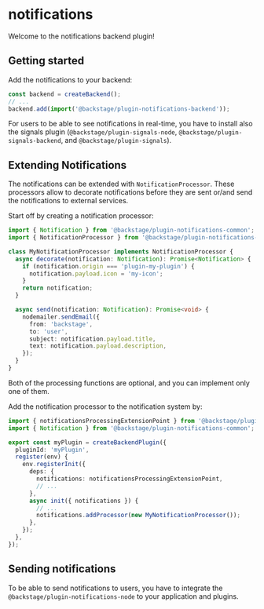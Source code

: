 # notifications

Welcome to the notifications backend plugin!

## Getting started

Add the notifications to your backend:

```ts
const backend = createBackend();
// ...
backend.add(import('@backstage/plugin-notifications-backend'));
```

For users to be able to see notifications in real-time, you have to install also
the signals plugin (`@backstage/plugin-signals-node`, `@backstage/plugin-signals-backend`, and
`@backstage/plugin-signals`).

## Extending Notifications

The notifications can be extended with `NotificationProcessor`. These processors allow to decorate notifications
before they are sent or/and send the notifications to external services.

Start off by creating a notification processor:

```ts
import { Notification } from '@backstage/plugin-notifications-common';
import { NotificationProcessor } from '@backstage/plugin-notifications-node';

class MyNotificationProcessor implements NotificationProcessor {
  async decorate(notification: Notification): Promise<Notification> {
    if (notification.origin === 'plugin-my-plugin') {
      notification.payload.icon = 'my-icon';
    }
    return notification;
  }

  async send(notification: Notification): Promise<void> {
    nodemailer.sendEmail({
      from: 'backstage',
      to: 'user',
      subject: notification.payload.title,
      text: notification.payload.description,
    });
  }
}
```

Both of the processing functions are optional, and you can implement only one of them.

Add the notification processor to the notification system by:

```ts
import { notificationsProcessingExtensionPoint } from '@backstage/plugin-notifications-node';
import { Notification } from '@backstage/plugin-notifications-common';

export const myPlugin = createBackendPlugin({
  pluginId: 'myPlugin',
  register(env) {
    env.registerInit({
      deps: {
        notifications: notificationsProcessingExtensionPoint,
        // ...
      },
      async init({ notifications }) {
        // ...
        notifications.addProcessor(new MyNotificationProcessor());
      },
    });
  },
});
```

## Sending notifications

To be able to send notifications to users, you have to integrate the `@backstage/plugin-notifications-node`
to your application and plugins.

